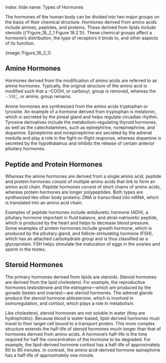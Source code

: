 index: hide
name: Types of Hormones

The hormones of the human body can be divided into two major groups on the basis of their chemical structure. Hormones derived from amino acids include amines, peptides, and proteins. Those derived from lipids include steroids ({'Figure_18_2_1 Figure 18.2.1}). These chemical groups affect a hormone’s distribution, the type of receptors it binds to, and other aspects of its function.


{image:'Figure_18_2_1}
        

## Amine Hormones

Hormones derived from the modification of amino acids are referred to as amine hormones. Typically, the original structure of the amino acid is modified such that a –COOH, or carboxyl, group is removed, whereas the <math display="" xmlns:q="http://cnx.rice.edu/qml/1.0" xmlns:m="http://www.w3.org/1998/Math/MathML" xmlns:bib="http://bibtexml.sf.net/" xmlns:md="http://cnx.rice.edu/mdml" xmlns="http://cnx.rice.edu/cnxml"> <mrow>  <mo>−</mo><msubsup>   <mrow>    <mtext>NH</mtext>   </mrow>   <mn>3</mn>   <mo>+</mo>  </msubsup>   </mrow></math>, or amine, group remains.

Amine hormones are synthesized from the amino acids tryptophan or tyrosine. An example of a hormone derived from tryptophan is melatonin, which is secreted by the pineal gland and helps regulate circadian rhythm. Tyrosine derivatives include the metabolism-regulating thyroid hormones, as well as the catecholamines, such as epinephrine, norepinephrine, and dopamine. Epinephrine and norepinephrine are secreted by the adrenal medulla and play a role in the fight-or-flight response, whereas dopamine is secreted by the hypothalamus and inhibits the release of certain anterior pituitary hormones.

## Peptide and Protein Hormones

Whereas the amine hormones are derived from a single amino acid, peptide and protein hormones consist of multiple amino acids that link to form an amino acid chain. Peptide hormones consist of short chains of amino acids, whereas protein hormones are longer polypeptides. Both types are synthesized like other body proteins: DNA is transcribed into mRNA, which is translated into an amino acid chain.

Examples of peptide hormones include antidiuretic hormone (ADH), a pituitary hormone important in fluid balance, and atrial-natriuretic peptide, which is produced by the heart and helps to decrease blood pressure. Some examples of protein hormones include growth hormone, which is produced by the pituitary gland, and follicle-stimulating hormone (FSH), which has an attached carbohydrate group and is thus classified as a glycoprotein. FSH helps stimulate the maturation of eggs in the ovaries and sperm in the testes.

## Steroid Hormones

The primary hormones derived from lipids are steroids. Steroid hormones are derived from the lipid cholesterol. For example, the reproductive hormones testosterone and the estrogens—which are produced by the gonads (testes and ovaries)—are steroid hormones. The adrenal glands produce the steroid hormone aldosterone, which is involved in osmoregulation, and cortisol, which plays a role in metabolism.

Like cholesterol, steroid hormones are not soluble in water (they are hydrophobic). Because blood is water-based, lipid-derived hormones must travel to their target cell bound to a transport protein. This more complex structure extends the half-life of steroid hormones much longer than that of hormones derived from amino acids. A hormone’s half-life is the time required for half the concentration of the hormone to be degraded. For example, the lipid-derived hormone cortisol has a half-life of approximately 60 to 90 minutes. In contrast, the amino acid–derived hormone epinephrine has a half-life of approximately one minute.
